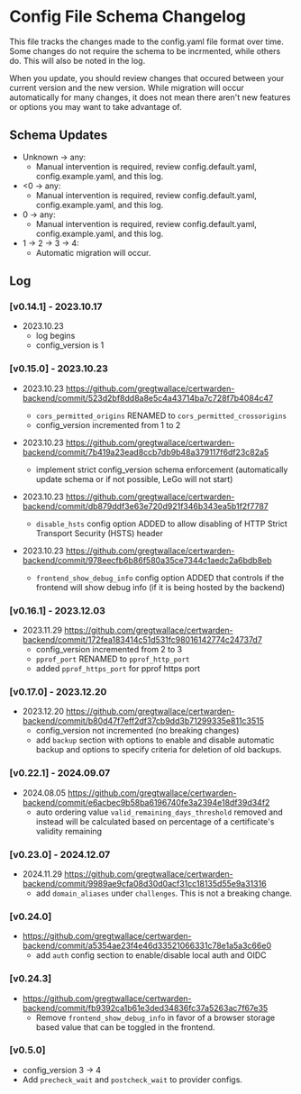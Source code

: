 # Config File Schema Changelog

This file tracks the changes made to the config.yaml file format over time. Some
changes do not require the schema to be incrmented, while others do. This will
also be noted in the log.

When you update, you should review changes that occured between your current
version and the new version. While migration will occur automatically for many
changes, it does not mean there aren't new features or options you may want to
take advantage of.


## Schema Updates

- Unknown -> any:
  + Manual intervention is required, review config.default.yaml,
    config.example.yaml, and this log.
- <0 -> any: 
  + Manual intervention is required, review config.default.yaml,
    config.example.yaml, and this log.
- 0 -> any:
  + Manual intervention is required, review config.default.yaml,
    config.example.yaml, and this log.
- 1 -> 2 -> 3 -> 4:
  + Automatic migration will occur.


## Log

### [v0.14.1] - 2023.10.17

- 2023.10.23
  + log begins
  + config_version is 1

### [v0.15.0] - 2023.10.23

- 2023.10.23
  https://github.com/gregtwallace/certwarden-backend/commit/523d2bf8dd8a8e5c4a43714ba7c728f7b4084c47
  + `cors_permitted_origins` RENAMED to `cors_permitted_crossorigins`
  + config_version incremented from 1 to 2

- 2023.10.23
  https://github.com/gregtwallace/certwarden-backend/commit/7b419a23ead8ccb7db9b48a379117f6df23c82a5
  + implement strict config_version schema enforcement (automatically update schema
    or if not possible, LeGo will not start)

- 2023.10.23
  https://github.com/gregtwallace/certwarden-backend/commit/db879ddf3e63e720d921f346b343ea5b1f2f7787
  + `disable_hsts` config option ADDED to allow disabling of HTTP Strict Transport
    Security (HSTS) header

- 2023.10.23
  https://github.com/gregtwallace/certwarden-backend/commit/978eecfb6b86f580a35ce7344c1aedc2a6bdb8eb
  + `frontend_show_debug_info` config option ADDED that controls if the frontend
    will show debug info (if it is being hosted by the backend)

### [v0.16.1] - 2023.12.03

- 2023.11.29
  https://github.com/gregtwallace/certwarden-backend/commit/172fea183414c51d531fc98016142774c24737d7
  + config_version incremented from 2 to 3
  + `pprof_port` RENAMED to `pprof_http_port`
  + added `pprof_https_port` for pprof https port

### [v0.17.0] - 2023.12.20
- 2023.12.20
  https://github.com/gregtwallace/certwarden-backend/commit/b80d47f7eff2df37cb9dd3b71299335e811c3515
  + config_version not incremented (no breaking changes)
  + add `backup` section with options to enable and disable automatic backup and 
    options to specify criteria for deletion of old backups.

### [v0.22.1] - 2024.09.07
- 2024.08.05
  https://github.com/gregtwallace/certwarden-backend/commit/e6acbec9b58ba6196740fe3a2394e18df39d34f2
  + auto ordering value `valid_remaining_days_threshold` removed and instead will be calculated 
    based on percentage of a certificate's validity remaining

### [v0.23.0] - 2024.12.07
- 2024.11.29
  https://github.com/gregtwallace/certwarden-backend/commit/9989ae9cfa08d30d0acf31cc18135d55e9a31316
  + add `domain_aliases` under `challenges`. This is not a breaking change.

### [v0.24.0]
- https://github.com/gregtwallace/certwarden-backend/commit/a5354ae23f4e46d33521066331c78e1a5a3c66e0
  + add `auth` config section to enable/disable local auth and OIDC

### [v0.24.3]
- https://github.com/gregtwallace/certwarden-backend/commit/fb9392ca1b61e3ded34836fc37a5263ac7f67e35
  + Remove `frontend_show_debug_info` in favor of a browser storage based
    value that can be toggled in the frontend.

### [v0.5.0]
- config_version 3 -> 4
- Add `precheck_wait` and `postcheck_wait` to provider configs.
